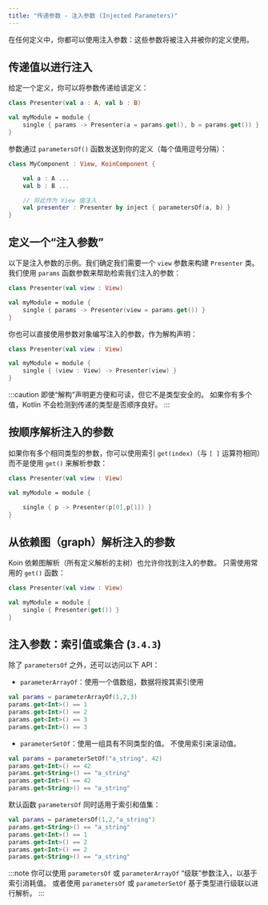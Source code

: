 ```yaml
---
title: "传递参数 - 注入参数 (Injected Parameters)"
---
```

在任何定义中，你都可以使用注入参数：这些参数将被注入并被你的定义使用。

## 传递值以进行注入

给定一个定义，你可以将参数传递给该定义：

```kotlin
class Presenter(val a : A, val b : B)

val myModule = module {
    single { params -> Presenter(a = params.get(), b = params.get()) }
}
```

参数通过 `parametersOf()` 函数发送到你的定义（每个值用逗号分隔）：

```kotlin
class MyComponent : View, KoinComponent {

    val a : A ...
    val b : B ... 

    // 将此作为 View 值注入
    val presenter : Presenter by inject { parametersOf(a, b) }
}
```

## 定义一个“注入参数”

以下是注入参数的示例。我们确定我们需要一个 `view` 参数来构建 `Presenter` 类。我们使用 `params` 函数参数来帮助检索我们注入的参数：

```kotlin
class Presenter(val view : View)

val myModule = module {
    single { params -> Presenter(view = params.get()) }
}
```

你也可以直接使用参数对象编写注入的参数，作为解构声明：

```kotlin
class Presenter(val view : View)

val myModule = module {
    single { (view : View) -> Presenter(view) }
}
```

:::caution
即使“解构”声明更方便和可读，但它不是类型安全的。 如果你有多个值，Kotlin 不会检测到传递的类型是否顺序良好。
:::

## 按顺序解析注入的参数

如果你有多个相同类型的参数，你可以使用索引 `get(index)`（与 `[ ]` 运算符相同）而不是使用 `get()` 来解析参数：

```kotlin
class Presenter(val view : View)

val myModule = module {
    
    single { p -> Presenter(p[0],p[1]) }
}
```

## 从依赖图（graph）解析注入的参数

Koin 依赖图解析（所有定义解析的主树）也允许你找到注入的参数。 只需使用常用的 `get()` 函数：

```kotlin
class Presenter(val view : View)

val myModule = module {
    single { Presenter(get()) }
}
```

## 注入参数：索引值或集合 (`3.4.3`)

除了 `parametersOf` 之外，还可以访问以下 API：

- `parameterArrayOf`：使用一个值数组，数据将按其索引使用

```kotlin
val params = parameterArrayOf(1,2,3)
params.get<Int>() == 1
params.get<Int>() == 2
params.get<Int>() == 3
params.get<Int>() == 3
```

- `parameterSetOf`：使用一组具有不同类型的值。 不使用索引来滚动值。

```kotlin
val params = parameterSetOf("a_string", 42)
params.get<Int>() == 42
params.get<String>() == "a_string"
params.get<Int>() == 42
params.get<String>() == "a_string"
```

默认函数 `parametersOf` 同时适用于索引和值集：

```kotlin
val params = parametersOf(1,2,"a_string")
params.get<String>() == "a_string"
params.get<Int>() == 1
params.get<Int>() == 2
params.get<Int>() == 2
params.get<String>() == "a_string"
```

:::note
  你可以使用 `parametersOf` 或 `parameterArrayOf` “级联”参数注入，以基于索引消耗值。 或者使用 `parametersOf` 或 `parameterSetOf` 基于类型进行级联以进行解析。
:::